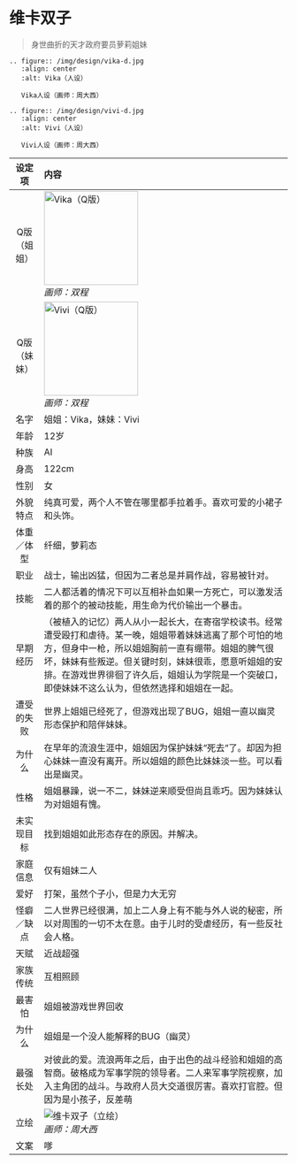 # 维卡双子
> 身世曲折的天才政府要员萝莉姐妹

```{eval-rst}
.. figure:: /img/design/vika-d.jpg
   :align: center
   :alt: Vika（人设）

   Vika人设（画师：周大西）
```
```{eval-rst}
.. figure:: /img/design/vivi-d.jpg
   :align: center
   :alt: Vivi（人设）

   Vivi人设（画师：周大西）
```

|设定项|内容|
|:-:|:-|
|Q版（姐姐）|<img src="/img/Q/Q-vika.png" alt="Vika（Q版）" height="170px"><br>*画师：双程*|
|Q版（妹妹）|<img src="/img/Q/Q-vivi.png" alt="Vivi（Q版）" height="170px"><br>*画师：双程*|
|名字|姐姐：Vika，妹妹：Vivi|
|年龄|12岁|
|种族|AI|
|身高|122cm|
|性别|女|
|外貌特点|纯真可爱，两个人不管在哪里都手拉着手。喜欢可爱的小裙子和头饰。|
|体重／体型|纤细，萝莉态|
|职业|战士，输出凶猛，但因为二者总是并肩作战，容易被针对。|
|技能|二人都活着的情况下可以互相补血如果一方死亡，可以激发活着的那个的被动技能，用生命为代价输出一个暴击。|
|早期经历|（被植入的记忆）两人从小一起长大，在寄宿学校读书。经常遭受殴打和虐待。某一晚，姐姐带着妹妹逃离了那个可怕的地方，但身中一枪，所以姐姐胸前一直有绷带。姐姐的脾气很坏，妹妹有些叛逆。但关键时刻，妹妹很乖，愿意听姐姐的安排。在游戏世界徘徊了许久后，姐姐认为学院是一个突破口，即使妹妹不这么认为，但依然选择和姐姐在一起。|
|遭受的失败| 世界上姐姐已经死了，但游戏出现了BUG，姐姐一直以幽灵形态保护和陪伴妹妹。|
|为什么|在早年的流浪生涯中，姐姐因为保护妹妹“死去“了。却因为担心妹妹一直没有离开。所以姐姐的颜色比妹妹淡一些。可以看出是幽灵。|
|性格| 姐姐暴躁，说一不二，妹妹逆来顺受但尚且乖巧。因为妹妹认为对姐姐有愧。|
|未实现目标|找到姐姐如此形态存在的原因。并解决。|
|家庭信息|仅有姐妹二人|
|爱好|打架，虽然个子小，但是力大无穷|
|怪癖／缺点|二人世界已经很满，加上二人身上有不能与外人说的秘密，所以对周围的一切不太在意。由于儿时的受虐经历，有一些反社会人格。|
|天赋|近战超强|
|家族传统|互相照顾|
|最害怕|姐姐被游戏世界回收|
|为什么|姐姐是一个没人能解释的BUG（幽灵）|
|最强长处|对彼此的爱。流浪两年之后，由于出色的战斗经验和姐姐的高智商。破格成为军事学院的领导者。二人来军事学院视察，加入主角团的战斗。与政府人员大交道很厉害。喜欢打官腔。但因为是小孩子，反差萌|
|立绘|![维卡双子（立绘）](/img/figure/vikagirls.png)<br>*画师：周大西*|
|文案|嗲|
